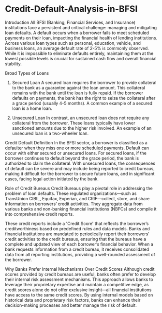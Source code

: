 # Credit-Default-Analysis-in-BFSI

Introduction
All BFSI (Banking, Financial Services, and Insurance) institutions face a persistent and critical challenge: managing and mitigating loan defaults. A default occurs when a borrower fails to meet scheduled payments on their loan, impacting the financial health of lending institutions. Across various loan types such as personal, education, vehicle, and business loans, an average default rate of 2-5% is commonly observed. While it is impossible to eliminate defaults entirely, maintaining them at the lowest possible levels is crucial for sustained cash flow and overall financial stability.

Broad Types of Loans
1. Secured Loan
A secured loan requires the borrower to provide collateral to the bank as a guarantee against the loan amount. This collateral remains with the bank until the loan is fully repaid. If the borrower defaults on payments, the bank has the right to seize the collateral after a grace period (usually 4-5 months). A common example of a secured loan is a home loan.

2. Unsecured Loan
In contrast, an unsecured loan does not require any collateral from the borrower. These loans typically have lower sanctioned amounts due to the higher risk involved. An example of an unsecured loan is a two-wheeler loan.

Credit Default Definition
In the BFSI sector, a borrower is classified as a defaulter when they miss one or more scheduled payments. Default can occur with either secured or unsecured loans. For secured loans, if the borrower continues to default beyond the grace period, the bank is authorized to claim the collateral. With unsecured loans, the consequences of default can be severe and may include being reported to credit bureaus, making it difficult for the borrower to secure future loans, and in significant cases, facing legal action initiated by the bank.

Role of Credit Bureaus
Credit Bureaus play a pivotal role in addressing the problem of loan defaults. These regulated organizations—such as TransUnion CIBIL, Equifax, Experian, and CRIF—collect, store, and share information on borrowers’ credit activities. They aggregate data from various banks and non-banking financial institutions (NBFCs) and compile it into comprehensive credit reports.

These credit reports include a 'Credit Score' that reflects the borrower’s creditworthiness based on predefined rules and data models. Banks and financial institutions are mandated to periodically report their borrowers’ credit activities to the credit bureaus, ensuring that the bureaus have a complete and updated view of each borrower’s financial behavior. When a bank requests information from a credit bureau, it receives consolidated data from all reporting institutions, providing a well-rounded assessment of the borrower.

Why Banks Prefer Internal Mechanisms Over Credit Scores
Although credit scores provided by credit bureaus are useful, banks often prefer to develop their internal risk assessment mechanisms. This approach allows banks to leverage their proprietary expertise and maintain a competitive edge, as credit scores alone do not offer exclusive insight—all financial institutions have access to the same credit scores. By using internal models based on historical data and proprietary risk factors, banks can enhance their decision-making processes and better manage the risk of default.
